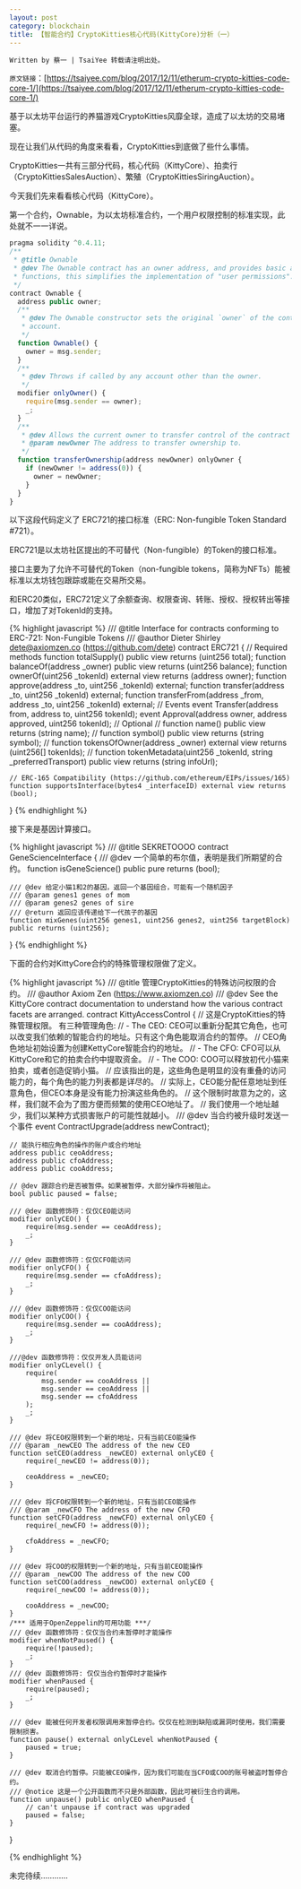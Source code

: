 ```yaml
---
layout: post
category: blockchain
title: 【智能合约】CryptoKitties核心代码(KittyCore)分析（一）
---
```


`Written by 蔡一 | TsaiYee 转载请注明出处。`

`原文链接`：[https://tsaiyee.com/blog/2017/12/11/etherum-crypto-kitties-code-core-1/](https://tsaiyee.com/blog/2017/12/11/etherum-crypto-kitties-code-core-1/)

基于以太坊平台运行的养猫游戏CryptoKitties风靡全球，造成了以太坊的交易堵塞。

现在让我们从代码的角度来看看，CryptoKitties到底做了些什么事情。

CryptoKitties一共有三部分代码，核心代码（KittyCore）、拍卖行（CryptoKittiesSalesAuction）、繁殖（CryptoKittiesSiringAuction）。

今天我们先来看看核心代码（KittyCore）。

第一个合约，Ownable，为以太坊标准合约，一个用户权限控制的标准实现，此处就不一一详说。
~~~ javascript
pragma solidity ^0.4.11;
/**
 * @title Ownable
 * @dev The Ownable contract has an owner address, and provides basic authorization control
 * functions, this simplifies the implementation of "user permissions".
 */
contract Ownable {
  address public owner;
  /**
   * @dev The Ownable constructor sets the original `owner` of the contract to the sender
   * account.
   */
  function Ownable() {
    owner = msg.sender;
  }
  /**
   * @dev Throws if called by any account other than the owner.
   */
  modifier onlyOwner() {
    require(msg.sender == owner);
    _;
  }
  /**
   * @dev Allows the current owner to transfer control of the contract to a newOwner.
   * @param newOwner The address to transfer ownership to.
   */
  function transferOwnership(address newOwner) onlyOwner {
    if (newOwner != address(0)) {
      owner = newOwner;
    }
  }
}
~~~

以下这段代码定义了 ERC721的接口标准（ERC: Non-fungible Token Standard #721）。

ERC721是以太坊社区提出的不可替代（Non-fungible）的Token的接口标准。

接口主要为了允许不可替代的Token（non-fungible tokens，简称为NFTs）能被标准以太坊钱包跟踪或能在交易所交易。

和ERC20类似，ERC721定义了余额查询、权限查询、转账、授权、授权转出等接口，增加了对TokenId的支持。

{% highlight javascript %}
/// @title Interface for contracts conforming to ERC-721: Non-Fungible Tokens
/// @author Dieter Shirley <dete@axiomzen.co> (https://github.com/dete)
contract ERC721 {
    // Required methods
    function totalSupply() public view returns (uint256 total);
    function balanceOf(address _owner) public view returns (uint256 balance);
    function ownerOf(uint256 _tokenId) external view returns (address owner);
    function approve(address _to, uint256 _tokenId) external;
    function transfer(address _to, uint256 _tokenId) external;
    function transferFrom(address _from, address _to, uint256 _tokenId) external;
    // Events
    event Transfer(address from, address to, uint256 tokenId);
    event Approval(address owner, address approved, uint256 tokenId);
    // Optional
    // function name() public view returns (string name);
    // function symbol() public view returns (string symbol);
    // function tokensOfOwner(address _owner) external view returns (uint256[] tokenIds);
    // function tokenMetadata(uint256 _tokenId, string _preferredTransport) public view returns (string infoUrl);

    // ERC-165 Compatibility (https://github.com/ethereum/EIPs/issues/165)
    function supportsInterface(bytes4 _interfaceID) external view returns (bool);
}
{% endhighlight %}

接下来是基因计算接口。

{% highlight javascript %}
/// @title SEKRETOOOO
contract GeneScienceInterface {
    /// @dev 一个简单的布尔值，表明是我们所期望的合约。
    function isGeneScience() public pure returns (bool);

    /// @dev 给定小猫1和2的基因，返回一个基因组合，可能有一个随机因子
    /// @param genes1 genes of mom
    /// @param genes2 genes of sire
    /// @return 返回应该传递给下一代孩子的基因
    function mixGenes(uint256 genes1, uint256 genes2, uint256 targetBlock) public returns (uint256);
}
{% endhighlight %}

下面的合约对KittyCore合约的特殊管理权限做了定义。

{% highlight javascript %}
/// @title 管理CryptoKitties的特殊访问权限的合约。
/// @author Axiom Zen (https://www.axiomzen.co)
/// @dev See the KittyCore contract documentation to understand how the various contract facets are arranged.
contract KittyAccessControl {
    // 这是CryptoKitties的特殊管理权限。 有三种管理角色:
    //     - The CEO: CEO可以重新分配其它角色，也可以改变我们依赖的智能合约的地址。只有这个角色能取消合约的暂停。
    //                CEO角色地址初始设置为创建KettyCore智能合约的地址。
    //     - The CFO: CFO可以从KittyCore和它的拍卖合约中提取资金。
    //     - The COO: COO可以释放初代小猫来拍卖，或者创造促销小猫。
    // 应该指出的是，这些角色是明显的没有重叠的访问能力的，每个角色的能力列表都是详尽的。
    // 实际上，CEO能分配任意地址到任意角色，但CEO本身是没有能力扮演这些角色的。
    // 这个限制时故意为之的，这样，我们就不会为了图方便而频繁的使用CEO地址了。
    // 我们使用一个地址越少，我们以某种方式损害账户的可能性就越小。
    /// @dev 当合约被升级时发送一个事件
    event ContractUpgrade(address newContract);

    // 能执行相应角色的操作的账户或合约地址
    address public ceoAddress;
    address public cfoAddress;
    address public cooAddress;

    // @dev 跟踪合约是否被暂停。如果被暂停，大部分操作将被阻止。
    bool public paused = false;

    /// @dev 函数修饰符：仅仅CEO能访问
    modifier onlyCEO() {
        require(msg.sender == ceoAddress);
        _;
    }

    /// @dev 函数修饰符：仅仅CFO能访问
    modifier onlyCFO() {
        require(msg.sender == cfoAddress);
        _;
    }

    /// @dev 函数修饰符：仅仅COO能访问
    modifier onlyCOO() {
        require(msg.sender == cooAddress);
        _;
    }

    ///@dev 函数修饰符：仅仅开发人员能访问
    modifier onlyCLevel() {
        require(
            msg.sender == cooAddress ||
            msg.sender == ceoAddress ||
            msg.sender == cfoAddress
        );
        _;
    }

    /// @dev 将CEO权限转到一个新的地址，只有当前CEO能操作
    /// @param _newCEO The address of the new CEO
    function setCEO(address _newCEO) external onlyCEO {
        require(_newCEO != address(0));

        ceoAddress = _newCEO;
    }

    /// @dev 将CFO权限转到一个新的地址，只有当前CEO能操作
    /// @param _newCFO The address of the new CFO
    function setCFO(address _newCFO) external onlyCEO {
        require(_newCFO != address(0));

        cfoAddress = _newCFO;
    }

    /// @dev 将COO的权限转到一个新的地址，只有当前CEO能操作
    /// @param _newCOO The address of the new COO
    function setCOO(address _newCOO) external onlyCEO {
        require(_newCOO != address(0));

        cooAddress = _newCOO;
    }
    /*** 适用于OpenZeppelin的可用功能 ***/
    /// @dev 函数修饰符：仅仅当合约未暂停时才能操作
    modifier whenNotPaused() {
        require(!paused);
        _;
    }
    /// @dev 函数修饰符: 仅仅当合约暂停时才能操作
    modifier whenPaused {
        require(paused);
        _;
    }

    /// @dev 能被任何开发者权限调用来暂停合约。仅仅在检测到缺陷或漏洞时使用，我们需要限制损害。
    function pause() external onlyCLevel whenNotPaused {
        paused = true;
    }

    /// @dev 取消合约暂停。只能被CEO操作，因为我们可能在当CFO或COO的账号被盗时暂停合约。
    /// @notice 这是一个公开函数而不只是外部函数，因此可被衍生合约调用。
    function unpause() public onlyCEO whenPaused {
        // can't unpause if contract was upgraded
        paused = false;
    }
}

{% endhighlight %}

未完待续…………
